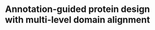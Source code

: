 ---
layout: default
title:  "Annotation-guided protein design with multi-level domain alignment"
categories: conference
topics: ["AI4Sci", "Protein Design"]
authors: "Chaohao Yuan, Songyou Li, Geyan Ye, Yikun Zhang, <strong>Long-Kai Huang</strong>, Wenbing Huang, Wei Liu, Jianhua Yao, Yu Rong"
venue: "Proceedings of ACM SIGKDD Conference on Knowledge Discovery and Data"
abbr: "KDD"
year: "2025"
---